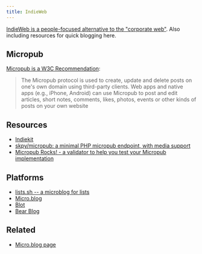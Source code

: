 ```yaml
---
title: IndieWeb
---
```


[IndieWeb is a people-focused alternative to the "corporate web"](https://indieweb.org/). Also including resources for quick blogging here.

## Micropub

[Micropub is a W3C Recommendation](https://www.w3.org/TR/micropub/#w3c-recommendation-23-may-2017):

> The Micropub protocol is used to create, update and delete posts on one's own domain using third-party clients. Web apps and native apps (e.g., iPhone, Android) can use Micropub to post and edit articles, short notes, comments, likes, photos, events or other kinds of posts on your own website

## Resources

- [Indiekit](https://getindiekit.com/)
- [skpy/micropub: a minimal PHP micropub endpoint, with media support](https://github.com/skpy/micropub)
- [Micropub Rocks! - a validator to help you test your Micropub implementation](https://micropub.rocks/)

## Platforms

- [lists.sh -- a microblog for lists](https://lists.sh/)
- [Micro.blog](https://micro.blog/)
- [Blot](https://blot.im/)
- [Bear Blog](https://bearblog.dev/)

## Related

- [Micro.blog page](/indieweb/microblog)